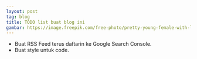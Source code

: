 ```yaml
--- 
layout: post
tag: blog
title: TODO list buat blog ini
gambar: https://image.freepik.com/free-photo/pretty-young-female-with-long-dark-hair-looking-away-holding-hand-chin-building-plans-thinking-about-something-pensive-brunette-beautiful-woman-with-thoughtful-pensive-face-expression_176420-15244.jpg
--- 
```

- Buat RSS Feed terus daftarin ke Google Search Console.
- Buat style untuk code.

